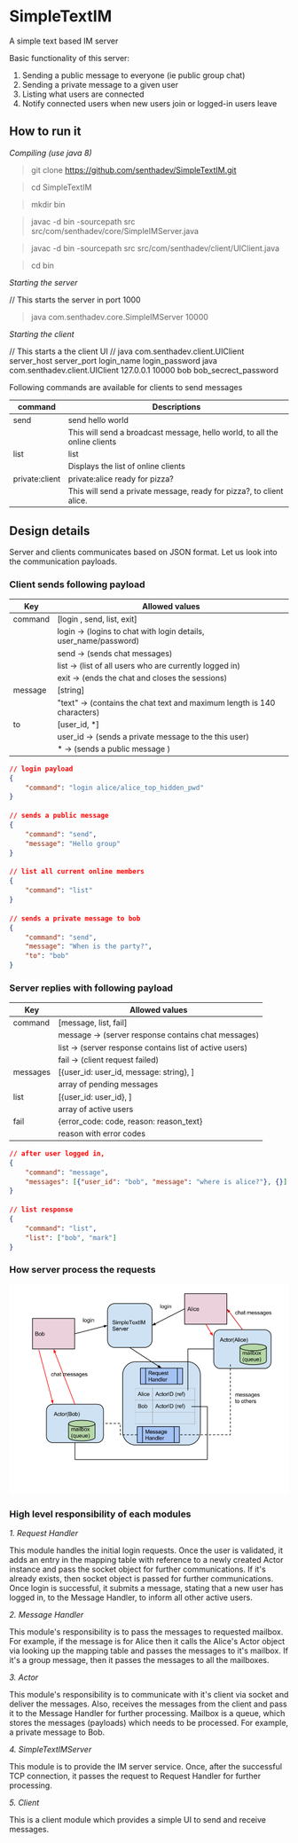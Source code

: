 # SimpleTextIM
A simple text based IM server

Basic functionality of this server:
  1. Sending a public message to everyone (ie public group chat)
  2. Sending a private message to a given user
  3. Listing what users are connected
  4. Notify connected users when new users join or logged-in users leave

## How to run it

*Compiling (use java 8)*

> git clone https://github.com/senthadev/SimpleTextIM.git

> cd SimpleTextIM

> mkdir bin

> javac -d bin -sourcepath src src/com/senthadev/core/SimpleIMServer.java

> javac -d bin -sourcepath src src/com/senthadev/client/UIClient.java 

> cd bin

*Starting the server*

// This starts the server in port 1000
> java com.senthadev.core.SimpleIMServer 10000

*Starting the client*

// This starts a the client UI
// java com.senthadev.client.UIClient server_host server_port login_name login_password
java com.senthadev.client.UIClient 127.0.0.1 10000 bob bob_secrect_password

Following commands are available for clients to send messages

command  | Descriptions
------------- | -------------
send  | send hello world
	| This will send a broadcast message, hello world, to all the online clients
list  | list 
	| Displays the list of online clients
private:client  | private:alice ready for pizza?
	| This will send a private message, ready for pizza?, to client alice.


## Design details

Server and clients communicates based on JSON format.
Let us look into the communication payloads.

### Client sends following payload

Key  | Allowed values
------------- | -------------
command  | [login , send, list, exit]
	| login -> (logins to chat with login details, user_name/password)
	| send -> (sends chat messages)
	| list -> (list of all users who are currently logged in)
	| exit -> (ends the chat and closes the sessions)	
message  | [string] 
	| "text" -> (contains the chat text and maximum length is 140 characters)
to  | [user_id, *]
	| user_id -> (sends a private message to the this user)
	| * -> (sends a public message )

```json
// login payload
{
	"command": "login alice/alice_top_hidden_pwd"
}

// sends a public message
{
	"command": "send",
	"message": "Hello group" 
}

// list all current online members
{
	"command": "list"
}

// sends a private message to bob
{
	"command": "send",
	"message": "When is the party?",
	"to": "bob" 
}
```

### Server replies with following payload

Key  | Allowed values
------------- | -------------
command | [message, list, fail]
	| message -> (server response contains chat messages)
	| list -> (server response contains list of active users)
	| fail -> (client request failed)
messages  | [{user_id: user_id, message: string}, ] 
	| array of pending messages
list  | [{user_id: user_id}, ] 
	| array of active users
fail  | {error_code: code, reason: reason_text} 
	| reason with error codes

```json
// after user logged in,
{
	"command": "message",
	"messages": [{"user_id": "bob", "message": "where is alice?"}, {}]
}

// list response
{
	"command": "list",
	"list": ["bob", "mark"] 
}

```

### How server process the requests

 
![design][logo]

[logo]: https://github.com/senthadev/SimpleTextIM/raw/master/doc/images/SimpleTextIM.png "Design"

### High level responsibility of each modules

*1. Request Handler*

This module handles the initial login requests. Once the user is validated, it adds an entry in the mapping table with reference to a newly created
Actor instance and pass the socket object for further communications. If it's already exists, then socket object is passed for further communications.
Once login is successful, it submits a message, stating that a new user has logged in, to the Message Handler, to inform all other active users.

*2. Message Handler*

This module's responsibility is to pass the messages to requested mailbox.
For example, if the message is for Alice then it calls the Alice's Actor object via looking up the mapping table and passes the messages to it's mailbox.
If it's a group message, then it passes the messages to all the mailboxes.

*3. Actor*

This module's responsibility is to communicate with it's client via socket and deliver the messages.
Also, receives the messages from the client and pass it to the Message Handler for further processing.
Mailbox is a queue, which stores the messages (payloads) which needs to be processed.
For example, a private message to Bob.

*4. SimpleTextIMServer*

This module is to provide the IM server service. Once, after the successful TCP connection, it passes the request to Request Handler for further processing.

*5. Client*

This is a client module which provides a simple UI to send and receive messages.


